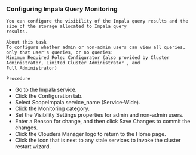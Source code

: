 ### Configuring Impala Query Monitoring

```
You can configure the visibility of the Impala query results and the size of the storage allocated to Impala query
results.
```
```
About this task
To configure whether admin or non-admin users can view all queries, only that user's queries, or no queries:
Minimum Required Role: Configurator (also provided by Cluster Administrator, Limited Cluster Administrator , and
Full Administrator)
```

```
Procedure
```
- Go to the Impala service.
- Click the Configuration tab.
- Select ScopeImpala service_name (Service-Wide).
- Click the Monitoring category.
- Set the Visibility Settings properties for admin and non-admin users.
- Enter a Reason for change, and then click Save Changes to commit the changes.
- Click the Cloudera Manager logo to return to the Home page.
- Click the icon that is next to any stale services to invoke the cluster restart wizard.
